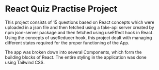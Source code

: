 # React Quiz Practise Project

This project consists of 15 questions based on React concepts which were uploaded in a json file and then fetched using a fake-api server created by npm json-server package and then 
fetched using useEffect hook in React.
Using the concepts of useReducer hook, this project dealt with managing different states required for the proper functioning of the App.

The app was broken down into several Components, which form the building blocks of React. The entire styling in the application was done using Tailwind CSS.
